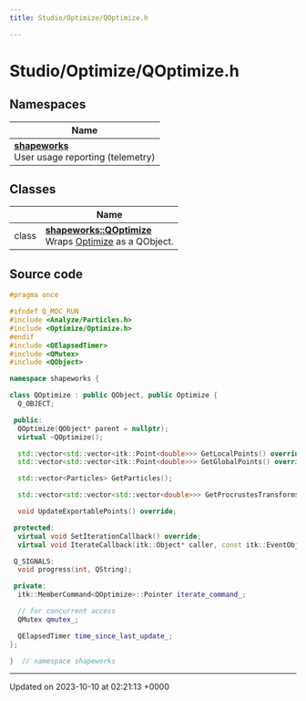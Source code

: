```yaml
---
title: Studio/Optimize/QOptimize.h

---
```


# Studio/Optimize/QOptimize.h



## Namespaces

| Name           |
| -------------- |
| **[shapeworks](../Namespaces/namespaceshapeworks.md)** <br>User usage reporting (telemetry)  |

## Classes

|                | Name           |
| -------------- | -------------- |
| class | **[shapeworks::QOptimize](../Classes/classshapeworks_1_1QOptimize.md)** <br>Wraps [Optimize](../Classes/classshapeworks_1_1Optimize.md) as a QObject.  |




## Source code

```cpp
#pragma once

#ifndef Q_MOC_RUN
#include <Analyze/Particles.h>
#include <Optimize/Optimize.h>
#endif
#include <QElapsedTimer>
#include <QMutex>
#include <QObject>

namespace shapeworks {

class QOptimize : public QObject, public Optimize {
  Q_OBJECT;

 public:
  QOptimize(QObject* parent = nullptr);
  virtual ~QOptimize();

  std::vector<std::vector<itk::Point<double>>> GetLocalPoints() override;
  std::vector<std::vector<itk::Point<double>>> GetGlobalPoints() override;

  std::vector<Particles> GetParticles();

  std::vector<std::vector<std::vector<double>>> GetProcrustesTransforms() override;

  void UpdateExportablePoints() override;

 protected:
  virtual void SetIterationCallback() override;
  virtual void IterateCallback(itk::Object* caller, const itk::EventObject&) override;

 Q_SIGNALS:
  void progress(int, QString);

 private:
  itk::MemberCommand<QOptimize>::Pointer iterate_command_;

  // for concurrent access
  QMutex qmutex_;

  QElapsedTimer time_since_last_update_;
};

}  // namespace shapeworks
```


-------------------------------

Updated on 2023-10-10 at 02:21:13 +0000
